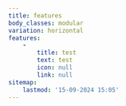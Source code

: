 ```yaml
---
title: features
body_classes: modular
variation: horizontal
features:
    -
        title: test
        text: test
        icon: null
        link: null
sitemap:
    lastmod: '15-09-2024 15:05'
---
```


